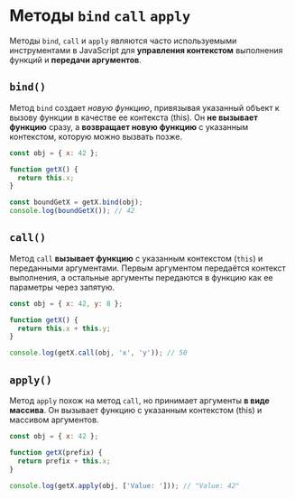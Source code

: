 # Методы `bind` `call` `apply`

Методы `bind`, `call` и `apply` являются часто используемыми инструментами в JavaScript для **управления контекстом** выполнения функций и **передачи аргументов**.

## `bind()`
Метод `bind` создает _новую функцию_, привязывая указанный объект к вызову функции в качестве ее контекста (this). Он **не вызывает 
функцию** сразу, а **возвращает новую функцию** с указанным контекстом, которую можно вызвать позже.
```js
const obj = { x: 42 };

function getX() {
  return this.x;
}

const boundGetX = getX.bind(obj);
console.log(boundGetX()); // 42

```

## `call()`
Метод `call` **вызывает функцию** с указанным контекстом (`this`) и переданными аргументами. Первым аргументом передаётся контекст 
выполнения, а остальные аргументы передаются в функцию как ее параметры через запятую.
```js
const obj = { x: 42, y: 8 };

function getX() {
  return this.x + this.y;
}

console.log(getX.call(obj, 'x', 'y')); // 50

```

## `apply()`
Метод `apply` похож на метод `call`, но принимает аргументы **в виде массива**. Он вызывает функцию с указанным контекстом (this) и массивом аргументов.
```js
const obj = { x: 42 };

function getX(prefix) {
  return prefix + this.x;
}

console.log(getX.apply(obj, ['Value: '])); // "Value: 42"

```

